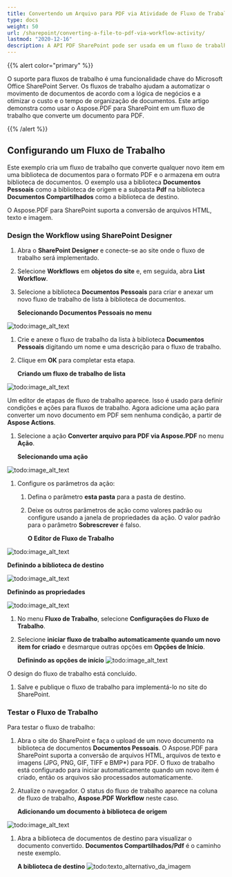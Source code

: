 ```yaml
---
title: Convertendo um Arquivo para PDF via Atividade de Fluxo de Trabalho
type: docs
weight: 50
url: /sharepoint/converting-a-file-to-pdf-via-workflow-activity/
lastmod: "2020-12-16"
description: A API PDF SharePoint pode ser usada em um fluxo de trabalho do SharePoint que converte um documento para PDF.
---
```


{{% alert color="primary" %}}

O suporte para fluxos de trabalho é uma funcionalidade chave do Microsoft Office SharePoint Server. Os fluxos de trabalho ajudam a automatizar o movimento de documentos de acordo com a lógica de negócios e a otimizar o custo e o tempo de organização de documentos. Este artigo demonstra como usar o Aspose.PDF para SharePoint em um fluxo de trabalho que converte um documento para PDF.

{{% /alert %}}
## **Configurando um Fluxo de Trabalho**

Este exemplo cria um fluxo de trabalho que converte qualquer novo item em uma biblioteca de documentos para o formato PDF e o armazena em outra biblioteca de documentos. O exemplo usa a biblioteca **Documentos Pessoais** como a biblioteca de origem e a subpasta **Pdf** na biblioteca **Documentos Compartilhados** como a biblioteca de destino.

O Aspose.PDF para SharePoint suporta a conversão de arquivos HTML, texto e imagem.

### **Design the Workflow using SharePoint Designer**

1. Abra o **SharePoint Designer** e conecte-se ao site onde o fluxo de trabalho será implementado.
1. Selecione **Workflows** em **objetos do site** e, em seguida, abra **List Workflow**.
1. Selecione a biblioteca **Documentos Pessoais** para criar e anexar um novo fluxo de trabalho de lista à biblioteca de documentos.

   **Selecionando Documentos Pessoais no menu**

![todo:image_alt_text](converting-a-file-to-pdf-via-workflow-activity_1.png)


1. Crie e anexe o fluxo de trabalho da lista à biblioteca **Documentos Pessoais** digitando um nome e uma descrição para o fluxo de trabalho.
1. Clique em **OK** para completar esta etapa.

   **Criando um fluxo de trabalho de lista**

![todo:image_alt_text](converting-a-file-to-pdf-via-workflow-activity_2.png)



Um editor de etapas de fluxo de trabalho aparece. Isso é usado para definir condições e ações para fluxos de trabalho. Agora adicione uma ação para converter um novo documento em PDF sem nenhuma condição, a partir de **Aspose Actions**.
1. Selecione a ação **Converter arquivo para PDF via Aspose.PDF** no menu **Ação**.

   **Selecionando uma ação**

![todo:image_alt_text](converting-a-file-to-pdf-via-workflow-activity_3.png)

1. Configure os parâmetros da ação:
   1. Defina o parâmetro **esta pasta** para a pasta de destino.
   1. Deixe os outros parâmetros de ação como valores padrão ou configure usando a janela de propriedades da ação. O valor padrão para o parâmetro **Sobrescrever** é falso.

      **O Editor de Fluxo de Trabalho**

![todo:image_alt_text](converting-a-file-to-pdf-via-workflow-activity_4.png)

**Definindo a biblioteca de destino**

![todo:image_alt_text](converting-a-file-to-pdf-via-workflow-activity_5.png)

**Definindo as propriedades**

![todo:image_alt_text](converting-a-file-to-pdf-via-workflow-activity_6.png)

1. No menu **Fluxo de Trabalho**, selecione **Configurações do Fluxo de Trabalho**.
1. Selecione **iniciar fluxo de trabalho automaticamente quando um novo item for criado** e desmarque outras opções em **Opções de Início**.

   **Definindo as opções de início**
![todo:image_alt_text](converting-a-file-to-pdf-via-workflow-activity_7.png)

O design do fluxo de trabalho está concluído.

1. Salve e publique o fluxo de trabalho para implementá-lo no site do SharePoint.

### **Testar o Fluxo de Trabalho**

Para testar o fluxo de trabalho:

1. Abra o site do SharePoint e faça o upload de um novo documento na biblioteca de documentos **Documentos Pessoais**. O Aspose.PDF para SharePoint suporta a conversão de arquivos HTML, arquivos de texto e imagens (JPG, PNG, GIF, TIFF e BMP*) para PDF. O fluxo de trabalho está configurado para iniciar automaticamente quando um novo item é criado, então os arquivos são processados automaticamente.
1. Atualize o navegador. O status do fluxo de trabalho aparece na coluna de fluxo de trabalho, **Aspose.PDF Workflow** neste caso.

   **Adicionando um documento à biblioteca de origem**

![todo:image_alt_text](converting-a-file-to-pdf-via-workflow-activity_8.png)

1. Abra a biblioteca de documentos de destino para visualizar o documento convertido. **Documentos Compartilhados/Pdf** é o caminho neste exemplo.

   **A biblioteca de destino**
![todo:texto_alternativo_da_imagem](converting-a-file-to-pdf-via-workflow-activity_9.png)